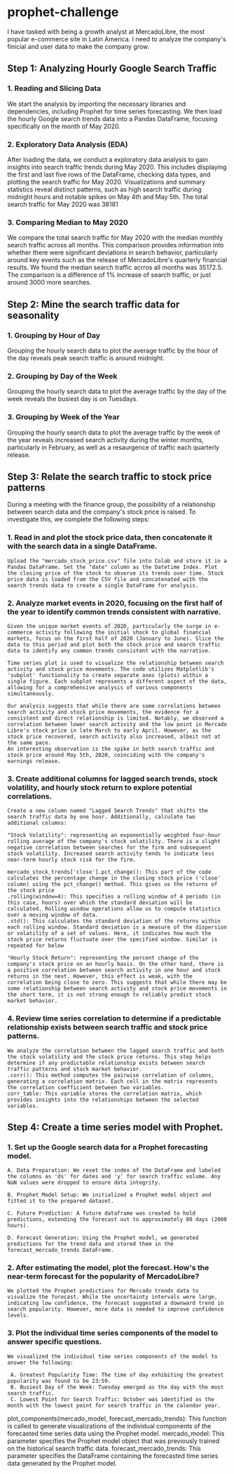 # prophet-challenge

I have tasked with being a growth analyst at MercadoLibre, the most popular e-commerce site in Latin America. I need to analyze the company's finicial and user data to make the company grow. 

## Step 1: Analyzing Hourly Google Search Traffic

 
  ### 1. Reading and Slicing Data
   
   We start the analysis by importing the necessary libraries and dependencies, including Prophet for time series forecasting. We then load the hourly Google search trends data into a Pandas DataFrame, focusing specifically on the month of May 2020.
  
  ### 2. Exploratory Data Analysis (EDA)
   
   After loading the data, we conduct a exploratory data analysis to gain insights into search traffic trends during May 2020. This includes displaying the first and last five rows of the DataFrame, checking data types, and plotting the search traffic for May 2020. Visualizations and summary statistics reveal distinct patterns, such as high search traffic during midnight hours and notable spikes on May 4th and May 5th. The total search traffic for May 2020 was 38181
 
  ### 3. Comparing Median to May 2020
   
   We compare the total search traffic for May 2020 with the median monthly search traffic across all months. This comparison provides information into whether there were significant deviations in search behavior, particularly around key events such as the release of MercadoLibre's quarterly financial results. We found the median search traffic acrros all months was 35172.5. The comparison is a difference of 1% increase of search traffic, or just around 3000 more searches.

## Step 2: Mine the search traffic data for seasonality
  
  ### 1. Grouping by Hour of Day
   
   Grouping the hourly search data to plot the average traffic by the hour of the day reveals peak search traffic is around midnight.
  
  ### 2. Grouping by Day of the Week
   
   Grouping the hourly search data to plot the average traffic by the day of the week reveals the busiest day is on Tuesdays.
  
  ### 3. Grouping by Week of the Year
   
   Grouping the hourly search data to plot the average traffic by the week of the year reveals increased search activity during the winter months, particularly in February, as well as a resaurgence of traffic each quarterly release.

## Step 3: Relate the search traffic to stock price patterns
  
  During a meeting with the finance group, the possibility of a relationship between search data and the company's stock price is raised. To investigate this, we complete the following steps:
   
   ### 1. Read in and plot the stock price data, then concatenate it with the search data in a single DataFrame.
   
    Upload the "mercado_stock_price.csv" file into Colab and store it in a Pandas DataFrame. Set the "date" column as the Datetime Index. Plot the closing price of the stock to observe its trends over time. Stock price data is loaded from the CSV file and concatenated with the search trends data to create a single DataFrame for analysis.
   
   ### 2. Analyze market events in 2020, focusing on the first half of the year to identify common trends consistent with narrative.
   
    Given the unique market events of 2020, particularly the surge in e-commerce activity following the initial shock to global financial markets, focus on the first half of 2020 (January to June). Slice the data to this period and plot both the stock price and search traffic data to identify any common trends consistent with the narrative.

    Time series plot is used to visualize the relationship between search activity and stock price movements. The code utilizes Matplotlib's 'subplot' functionality to create separate axes (plots) within a single figure. Each subplot represents a different aspect of the data, allowing for a comprehensive analysis of various components simultaneously.
    
    Our analysis suggests that while there are some correlations between search activity and stock price movements, the evidence for a consistent and direct relationship is limited. Notably, we observed a correlation between lower search activity and the low point in Mercado Libre's stock price in late March to early April. However, as the stock price recovered, search activity also increased, albeit not at the same pace.
    An interesting observation is the spike in both search traffic and stock price around May 5th, 2020, coinciding with the company's earnings release.
   
   ### 3. Create additional columns for lagged search trends, stock volatility, and hourly stock return to explore potential correlations.
   
    Create a new column named "Lagged Search Trends" that shifts the search traffic data by one hour. Additionally, calculate two additional columns:
    
    "Stock Volatility": representing an exponentially weighted four-hour rolling average of the company's stock volatility. There is a slight negative correlation between searches for the firm and subsequent stock volatility. Increased search activity tends to indicate less near-term hourly stock risk for the firm. 

    mercado_stock_trends['close'].pct_change(): This part of the code calculates the percentage change in the closing stock price ('close' column) using the pct_change() method. This gives us the returns of the stock price
    .rolling(window=4): This specifies a rolling window of 4 periods (in this case, hours) over which the standard deviation will be calculated. Rolling window operations allow us to compute statistics over a moving window of data.
    .std(): This calculates the standard deviation of the returns within each rolling window. Standard deviation is a measure of the dispersion or volatility of a set of values. Here, it indicates how much the stock price returns fluctuate over the specified window. Similar is repeated for below
    
    "Hourly Stock Return": representing the percent change of the company's stock price on an hourly basis. On the other hand, there is a positive correlation between search activity in one hour and stock returns in the next. However, this effect is weak, with the correlation being close to zero. This suggests that while there may be some relationship between search activity and stock price movements in the short term, it is not strong enough to reliably predict stock market behavior.

   ### 4. Review time series correlation to determine if a predictable relationship exists between search traffic and stock price patterns.
    
    We analyze the correlation between the lagged search traffic and both the stock volatility and the stock price returns. This step helps determine if any predictable relationship exists between search traffic patterns and stock market behavior.
    .corr(): This method computes the pairwise correlation of columns, generating a correlation matrix. Each cell in the matrix represents the correlation coefficient between two variables.
    corr_table: This variable stores the correlation matrix, which provides insights into the relationships between the selected variables.

## Step 4: Create a time series model with Prophet.
   
   ### 1. Set up the Google search data for a Prophet forecasting model.
   
    A. Data Preparation: We reset the index of the DataFrame and labeled the columns as 'ds' for dates and 'y' for search traffic volume. Any NaN values were dropped to ensure data integrity.

    B. Prophet Model Setup: We initialized a Prophet model object and fitted it to the prepared dataset.

    C. Future Prediction: A future dataframe was created to hold predictions, extending the forecast out to approximately 80 days (2000 hours).

    D. Forecast Generation: Using the Prophet model, we generated predictions for the trend data and stored them in the forecast_mercado_trends DataFrame.

   ### 2.  After estimating the model, plot the forecast. How's the near-term forecast for the popularity of MercadoLibre?

    We plotted the Prophet predictions for Mercado trends data to visualize the forecast. While the uncertainty intervals were large, indicating low confidence, the forecast suggested a downward trend in search popularity. However, more data is needed to improve confidence levels.

   ### 3.  Plot the individual time series components of the model to answer specific questions.

    We visualized the individual time series components of the model to answer the following:

     A. Greatest Popularity Time: The time of day exhibiting the greatest popularity was found to be 23:59.
     B. Busiest Day of the Week: Tuesday emerged as the day with the most search traffic.
     C. Lowest Point for Search Traffic: October was identified as the month with the lowest point for search traffic in the calendar year.

   plot_components(mercado_model, forecast_mercado_trends): This function is called to generate visualizations of the individual components of the forecasted time series data using the Prophet model.
   mercado_model: This parameter specifies the Prophet model object that was previously trained on the historical search traffic data.
   forecast_mercado_trends: This parameter specifies the DataFrame containing the forecasted time series data generated by the Prophet model.